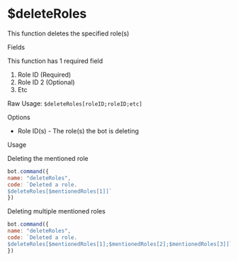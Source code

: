 # $deleteRoles

This function deletes the specified role\(s\)

Fields

This function has 1 required field

1. Role ID \(Required\)
2. Role ID 2 \(Optional\)
3. Etc

Raw Usage: `$deleteRoles[roleID;roleID;etc]`

Options

* Role ID\(s\) - The role\(s\) the bot is deleting

Usage

Deleting the mentioned role

```javascript
bot.command({
name: "deleteRoles",
code: `Deleted a role.
$deleteRoles[$mentionedRoles[1]]`
})
```

Deleting multiple mentioned roles

```javascript
bot.command({
name: "deleteRoles",
code: `Deleted a role.
$deleteRoles[$mentionedRoles[1];$mentionedRoles[2];$mentionedRoles[3]]`
})
```

